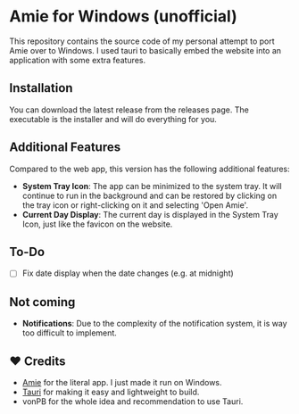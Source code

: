# Amie for Windows (unofficial)
This repository contains the source code of my personal attempt to port Amie over to Windows. I used tauri to basically embed the website into an application with some extra features.

## Installation
You can download the latest release from the releases page. The executable is the installer and will do everything for you.

## Additional Features
Compared to the web app, this version has the following additional features:
- **System Tray Icon**: The app can be minimized to the system tray. It will continue to run in the background and can be restored by clicking on the tray icon or right-clicking on it and selecting 'Open Amie'.
- **Current Day Display**: The current day is displayed in the System Tray Icon, just like the favicon on the website.

## To-Do
- [ ] Fix date display when the date changes (e.g. at midnight)

## Not coming
- **Notifications**: Due to the complexity of the notification system, it is way too difficult to implement.

## ❤️ Credits
- [Amie](https://amie.so) for the literal app. I just made it run on Windows.
- [Tauri](https://tauri.studio) for making it easy and lightweight to build.
- vonPB for the whole idea and recommendation to use Tauri.